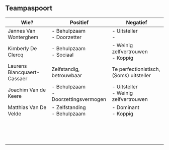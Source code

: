 ## Teampaspoort

| Wie?                        | Positief                                | Negatief                                   |
| ---                         | ---                                     | ---                                        |
| Jannes Van Wonterghem       | - Behulpzaam<br />- Doorzetter          | - Uitsteller<br />-                        |
| Kimberly De Clercq          | - Behulpzaam<br />- Sociaal             | - Weinig zelfvertrouwen<br />- Koppig      |
| Laurens Blancquaert-Cassaer | Zelfstandig, betrouwbaar                | Te perfectionistisch, (Soms) uitsteller    |
| Joachim Van de Keere        | - Behulpzaam<br >- Doorzettingsvermogen | - Uitsteller <br > - Weinig zelfvertrouwen |
| Matthias Van De Velde       | - Zelfstanding<br>- Behulpzaam          | - Dominant<br>- Koppig                     |
|                             |                                         |                                            |
|                             |                                         |                                            |
|                             |                                         |                                            |
|                             |                                         |                                            |
|                             |                                         |                                            |
|                             |                                         |                                            |
|                             |                                         |                                            |
|                             |                                         |                                            |
|                             |                                         |                                            |
|                             |                                         |                                            |
|                             |                                         |                                            |
|                             |                                         |                                            |
|                             |                                         |                                            |
|                             |                                         |                                            |
